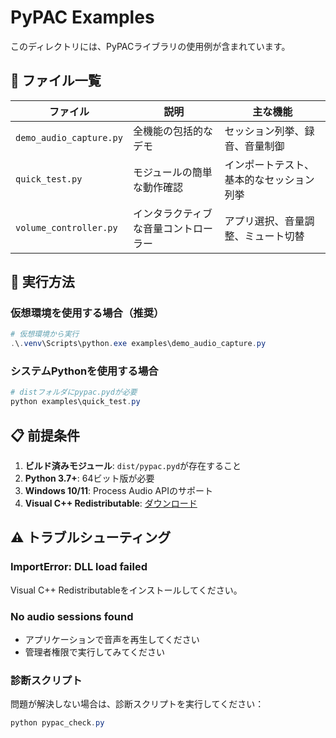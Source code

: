 # PyPAC Examples

このディレクトリには、PyPACライブラリの使用例が含まれています。

## 📂 ファイル一覧

| ファイル | 説明 | 主な機能 |
|----------|------|----------|
| `demo_audio_capture.py` | 全機能の包括的なデモ | セッション列挙、録音、音量制御 |
| `quick_test.py` | モジュールの簡単な動作確認 | インポートテスト、基本的なセッション列挙 |
| `volume_controller.py` | インタラクティブな音量コントローラー | アプリ選択、音量調整、ミュート切替 |

## 🚀 実行方法

### 仮想環境を使用する場合（推奨）
```powershell
# 仮想環境から実行
.\.venv\Scripts\python.exe examples\demo_audio_capture.py
```

### システムPythonを使用する場合
```powershell
# distフォルダにpypac.pydが必要
python examples\quick_test.py
```

## 📋 前提条件

1. **ビルド済みモジュール**: `dist/pypac.pyd`が存在すること
2. **Python 3.7+**: 64ビット版が必要
3. **Windows 10/11**: Process Audio APIのサポート
4. **Visual C++ Redistributable**: [ダウンロード](https://aka.ms/vs/17/release/vc_redist.x64.exe)

## ⚠️ トラブルシューティング

### ImportError: DLL load failed
Visual C++ Redistributableをインストールしてください。

### No audio sessions found
- アプリケーションで音声を再生してください
- 管理者権限で実行してみてください

### 診断スクリプト
問題が解決しない場合は、診断スクリプトを実行してください：
```powershell
python pypac_check.py
```